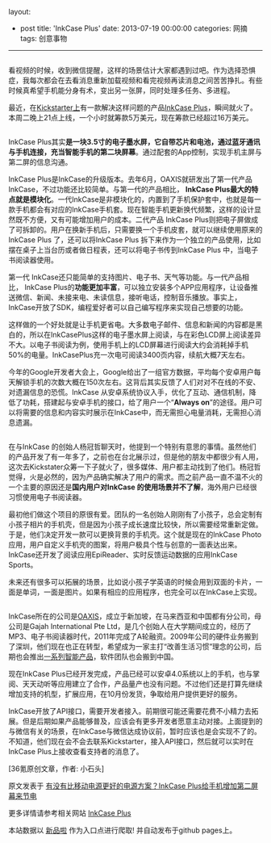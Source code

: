 layout: 
  - post 
title: 'InkCase Plus' 
date: 2013-07-19 00:00:00 
categories: 网摘 
tags: 创意事物 
---

<p><img src="http://a.36krcnd.com/photo/2014/b2d92b44f6872008344bcf543a8661fe.jpg" alt=""/></p>

<p>看视频的时候，收到微信提醒，这样的场景估计大家都遇到过吧。作为选择恐惧症，我每次都会在去看消息重新加载视频和看完视频再读消息之间苦苦挣扎。有些时候真希望手机能分身有术，变出另一张屏，同时处理多任务、多进程。</p>

<p>最近，在<a target="_blank" data-no-turbolink="true" href="https://www.kickstarter.com/projects/378232716/inkcase-plus-e-ink-screen-for-android-phone?ref=nav_search">Kickstarter上</a>有一款解决这样问题的产品<a target="_blank" data-no-turbolink="true" href="http://www.36kr.com/p/213797.html">InkCase Plus</a>，瞬间就火了。本周二晚上21点上线，一个小时就筹款5万美元，现在筹款已经超过16万美元。</p>

<p><img src="http://a.36krcnd.com/photo/2014/be46b0e3134a45c9096ebfdd91793ea9.jpg" alt=""/></p>

<p>InkCase Plus其实<strong>是一块3.5寸的电子墨水屏，它自带芯片和电池，通过蓝牙通讯与手机连接，充当智能手机的第二块屏幕</strong>。通过配套的App控制，实现手机主屏与第二屏的信息沟通。</p>

<p>InkCase Plus是InkCase的升级版本。去年6月，OAXIS就研发出了第一代产品InkCase，不过功能还比较简单。与第一代的产品相比， <strong>InkCase Plus最大的特点就是模块化</strong>。一代InkCase是非模块化的，内置到了手机保护套中，也就是每一款手机都会有对应的InkCase手机套。现在智能手机更新换代频繁，这样的设计显然既不方便，又有可能增加用户的成本。二代产品 InkCase Plus则把电子屏做成了可拆卸的。用户在换新手机后，只需要换一个手机皮套，就可以继续使用原来的InkCase Plus 了，还可以将InkCase Plus 拆下来作为一个独立的产品使用，比如摆在桌子上当台历或者做日程表，还可以将电子书传到InkCase Plus 中，当电子书阅读器使用。</p>

<p>第一代 InkCase还只能简单的支持图片、电子书、天气等功能。与一代产品相比， InkCase Plus的<strong>功能更加丰富</strong>，可以独立安装多个APP应用程序，让设备推送微信、新闻、未接来电、未读信息，接听电话，控制音乐播放。事实上，InkCase开放了SDK，编程爱好者可以自己编写程序来实现自己想要的功能。</p>

<p>这样做的一个好处就是让手机更省电。大多数电子邮件、信息和新闻的内容都是黑白的，所以在InkCasePlus这样的电子墨水屏上阅读，与在彩色LCD屏上阅读差异不大。以电子书阅读为例，使用手机上的LCD屏幕进行阅读大约会消耗掉手机50%的电量。InkCasePlus充一次电可阅读3400页内容，续航大概7天左右。</p>

<p>今年的Google开发者大会上，Google给出了一组官方数据，平均每个安卓用户每天解锁手机的次数大概在150次左右。这背后其实反馈了人们对对不在线的不安、对遗漏信息的恐慌。InkCase 从安卓系统协议入手，优化了互动、通信机制，降低了功耗，搭建起与安卓手机的接口，给了用户一个“<strong>Always on</strong>”的途径。用户可以将需要的信息和内容实时展示在InkCase中，而无需担心电量消耗，无需担心消息遗漏。</p>

<p><img src="http://a.36krcnd.com/photo/2014/ff67ef0a19a5483e00bc909a3326a451.jpg" alt=""/></p>

<p>在与InkCase 的创始人杨冠哲聊天时，他提到一个特别有意思的事情。虽然他们的产品开发了有一年多了，之前也在台北展示过，但是他的朋友中都很少有人用，这次去Kickstater众筹一下子就火了，很多媒体、用户都主动找到了他们。杨冠哲觉得，火是必然的，因为产品确实解决了用户的需求。而之前产品一直不温不火的一个主要的原因还是<strong>国内用户对InkCase 的使用场景并不了解</strong>，海外用户已经很习惯使用电子书阅读器。</p>

<p>最初他们做这个项目的原很有爱。团队的一名创始人刚刚有了小孩子，总会定制有小孩子相片的手机壳，但是因为小孩子成长速度比较快，所以需要经常重新定做。于是，他们决定开发一款可以更换背景的手机壳。这个就是现在的InkCase Photo应用，用户自定义手机壳的图案，将用户极具个性与创意的一面表达出来。InkCase还开发了阅读应用EpiReader、实时反馈运动数据的应用InkCase Sports。</p>

<p>未来还有很多可以拓展的场景，比如说小孩子学英语的时候会用到双面的卡片，一面是单词，一面是图片。如果有相应的应用程序，也完全可以在InkCase上实现。</p>

<p><img src="http://a.36krcnd.com/photo/2014/55d8b7f32cf85f4e1b9b98ef5822293d.gif" alt=""/></p>

<p>InkCase所在的公司是<a target="_blank" data-no-turbolink="true" href="http://www.oaxis.com/cn/">OAXIS</a>，成立于新加坡，在马来西亚和中国都有分公司，母公司是Gajah International Pte Ltd，是几个创始人在大学期间成立的，经历了MP3、电子书阅读器时代，2011年完成了A轮融资。2009年公司的硬件业务搬到了深圳，他们现在也正在转型，希望成为一家主打“改善生活习惯”理念的公司，后期也会推出<a target="_blank" data-no-turbolink="true" href="http://www.36kr.com/p/212381.html">一系列智能产品</a>，软件团队也会搬到中国。</p>

<p>现在InkCase Plus已经开发完成，产品已经可以安卓4.0系统以上的手机，也与掌阅、天天动听等应用建立了合作，产品量产也没有问题。不过他们还是打算先继续增加支持的机型，扩展应用，在10月份发货，争取给用户提供更好的服务。</p>

<p>InkCase开放了API接口，需要开发者接入。前期很可能还需要花费不小精力去拓展。但是后期如果产品能够普及，应该会有更多开发者愿意主动对接。上面提到的与微信有关的场景，在InkCase与微信达成协议前，暂时应该也是会实现不了的。不知道，他们现在会不会去联系Kickstarter，接入API接口，然后就可以实时在InkCase Plus上接收查看支持者的消息了。</p>
					<p>[<span>36氪</span>原创文章，作者: 小石头]</p>
					<p></p>  



原文发表于 [有没有比移动电源更好的电源方案？InkCase Plus给手机增加第二屏幕来节电](http://www.36kr.com/p/213869.html)  

更多详情请参考相关网站 [InkCase Plus](http://www.oaxis.com/cn/)  

本站数据以 [新品啦](http://xinpinla.com/) 作为入口点进行爬取! 并自动发布于github pages上。  
